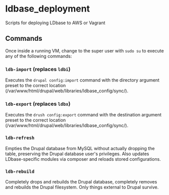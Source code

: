 # ldbase_deployment
Scripts for deploying LDbase to AWS or Vagrant

## Commands
Once inside a running VM, change to the super user with `sudo su` to execute any of the following commands:

### `ldb-import` (replaces `ldbi`)
Executes the `drupal config:import` command with the directory argument preset to the correct location (/var/www/html/drupal/web/libraries/ldbase_config/sync/).

### `ldb-export` (replaces `ldbx`)
Executes the `drush config:export` command with the destination argument preset to the correct location (/var/www/html/drupal/web/libraries/ldbase_config/sync/).

### `ldb-refresh`
Empties the Drupal database from MySQL without actually dropping the table, preserving the Drupal database user's privileges. Also updates LDbase-specific modules via composer and reloads stored configurations.

### `ldb-rebuild`
Completely drops and rebuilds the Drupal database, completely removes and rebuilds the Drupal filesystem. Only things external to Drupal survive.
